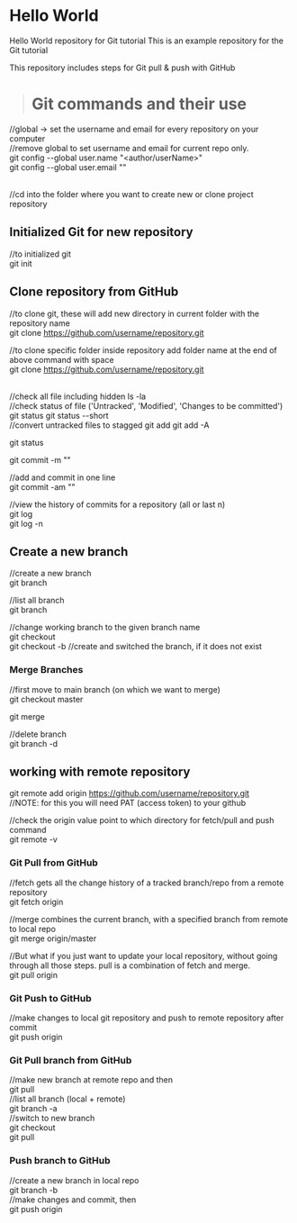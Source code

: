 # Hello World
Hello World repository for Git tutorial
This is an example repository for the Git tutorial

This repository includes steps for Git pull & push with GitHub

> # Git commands and their use
 //global -> set the username and email for every repository on your computer  
 //remove global to set username and email for current repo only.   
 git config --global user.name "<author/userName>"   
 git config --global user.email "<email-registered-with-GitHub>"  

 <br>
 //cd into the folder where you want to create new or clone project repository   

 ## Initialized Git for new repository
 //to initialized git  
 git init  

 ## Clone repository from GitHub
 //to clone git, these will add new directory in current folder with the repository name  
 git clone <https://github.com/username/repository.git>  
  
 //to clone specific folder inside repository add folder name at the end of above command with space  
 git clone <https://github.com/username/repository.git> <folderName>  


 <br> 
 //check all file including hidden   
 ls -la  

 <br>
 //check status of file ('Untracked', 'Modified', 'Changes to be committed')  
 git status  
 git status --short  

 <br>
 //convert untracked files to stagged  
 git add <fileName>  
 git add -A  

 git status  

 git commit -m "<CustomMessage>"  

 //add and commit in one line  
 git commit -am "<customMessage>"  
 
 //view the history of commits for a repository (all or last n)  
 git log  
 git log -n <number>  
 
 ## Create a new branch  
 //create a new branch  
 git branch <branch-name>  

 //list all branch  
 git branch  

 //change working branch to the given branch name  
 git checkout <branch-name>  
 git checkout -b <branch-name>  //create and switched the branch, if it does not exist  

### Merge Branches  
 //first move to main branch (on which we want to merge)  
 git checkout master  

 git merge <branch-name>  

 //delete branch  
 git branch -d <branch-name>  

## working with remote repository  

 git remote add origin <https://github.com/username/repository.git>  
 //NOTE: for this you will need PAT (access token) to your github  
  
 //check the origin value point to which directory for fetch/pull and push command  
 git remote -v  

### Git Pull from GitHub  
 //fetch gets all the change history of a tracked branch/repo from a remote repository  
 git fetch origin  

 //merge combines the current branch, with a specified branch from remote to local repo  
 git merge origin/master  

 //But what if you just want to update your local repository, without going through all those steps. pull is a combination of fetch and merge.  
 git pull origin  

### Git Push to GitHub  
 //make changes to local git repository and push to remote repository after commit  
 git push origin  

### Git Pull branch from GitHub  
 //make new branch at remote repo and then  
 git pull  
 //list all branch (local + remote)  
 git branch -a  
 //switch to new branch  
 git checkout <branchName>  
 git pull  

### Push branch to GitHub  
 //create a new branch in local repo  
 git branch -b <branchName>  
 //make changes and commit, then  
 git push origin <new-created-branch-name>  

